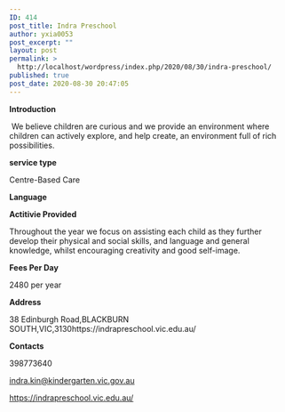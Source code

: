 ```yaml
---
ID: 414
post_title: Indra Preschool
author: yxia0053
post_excerpt: ""
layout: post
permalink: >
  http://localhost/wordpress/index.php/2020/08/30/indra-preschool/
published: true
post_date: 2020-08-30 20:47:05
---
```

<strong>Introduction</strong>

 We believe children are curious and we provide an environment where children can actively explore, and help create, an environment full of rich possibilities.

<strong>service type</strong>

Centre-Based Care

<strong>Language</strong>



<strong>Actitivie Provided</strong>

Throughout the year we focus on assisting each child as they further develop their physical and social skills, and language and general knowledge, whilst encouraging creativity and good self-image.

<strong>Fees Per Day</strong>

2480 per year

<strong>Address</strong>

38 Edinburgh Road,BLACKBURN SOUTH,VIC,3130https://indrapreschool.vic.edu.au/

<strong>Contacts</strong>

398773640

indra.kin@kindergarten.vic.gov.au

https://indrapreschool.vic.edu.au/